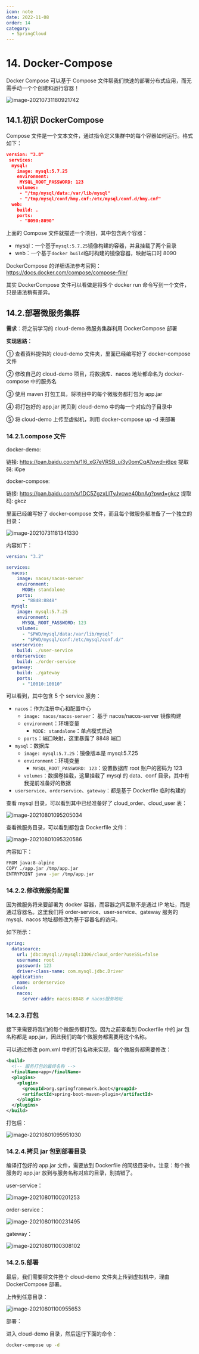 ```yaml
---
icon: note
date: 2022-11-08
order: 14
category:
  - SpringCloud
---
```


# 14. Docker-Compose

Docker Compose 可以基于 Compose 文件帮我们快速的部署分布式应用，而无需手动一个个创建和运行容器！

![image-20210731180921742](https://gcore.jsdelivr.net/gh/SurplusFate/guide_img@main/img/image-20210731180921742.png)

## 14.1.初识 DockerCompose

Compose 文件是一个文本文件，通过指令定义集群中的每个容器如何运行。格式如下：

```json
version: "3.8"
 services:
  mysql:
    image: mysql:5.7.25
    environment:
     MYSQL_ROOT_PASSWORD: 123
    volumes:
     - "/tmp/mysql/data:/var/lib/mysql"
     - "/tmp/mysql/conf/hmy.cnf:/etc/mysql/conf.d/hmy.cnf"
  web:
    build: .
    ports:
     - "8090:8090"

```

上面的 Compose 文件就描述一个项目，其中包含两个容器：

- mysql：一个基于`mysql:5.7.25`镜像构建的容器，并且挂载了两个目录
- web：一个基于`docker build`临时构建的镜像容器，映射端口时 8090

DockerCompose 的详细语法参考官网：<https://docs.docker.com/compose/compose-file/>

其实 DockerCompose 文件可以看做是将多个 docker run 命令写到一个文件，只是语法稍有差异。

## 14.2.部署微服务集群

**需求**：将之前学习的 cloud-demo 微服务集群利用 DockerCompose 部署

**实现思路**：

① 查看资料提供的 cloud-demo 文件夹，里面已经编写好了 docker-compose 文件

② 修改自己的 cloud-demo 项目，将数据库、nacos 地址都命名为 docker-compose 中的服务名

③ 使用 maven 打包工具，将项目中的每个微服务都打包为 app.jar

④ 将打包好的 app.jar 拷贝到 cloud-demo 中的每一个对应的子目录中

⑤ 将 cloud-demo 上传至虚拟机，利用 docker-compose up -d 来部署

### 14.2.1.compose 文件

docker-demo:

链接: <https://pan.baidu.com/s/1I6_xG7eVRSB_ui3y0omCqA?pwd=i6pe> 提取码: i6pe

docker-compose:

链接: <https://pan.baidu.com/s/1DC5ZgzxLITyJvcwe40bnAg?pwd=gkcz> 提取码: gkcz

里面已经编写好了 docker-compose 文件，而且每个微服务都准备了一个独立的目录：

![image-20210731181341330](https://gcore.jsdelivr.net/gh/SurplusFate/guide_img@main/img/image-20210731181341330.png)

内容如下：

```yaml
version: "3.2"

services:
  nacos:
    image: nacos/nacos-server
    environment:
      MODE: standalone
    ports:
      - "8848:8848"
  mysql:
    image: mysql:5.7.25
    environment:
      MYSQL_ROOT_PASSWORD: 123
    volumes:
      - "$PWD/mysql/data:/var/lib/mysql"
      - "$PWD/mysql/conf:/etc/mysql/conf.d/"
  userservice:
    build: ./user-service
  orderservice:
    build: ./order-service
  gateway:
    build: ./gateway
    ports:
      - "10010:10010"
```

可以看到，其中包含 5 个 service 服务：

- `nacos`：作为注册中心和配置中心
  - `image: nacos/nacos-server`： 基于 nacos/nacos-server 镜像构建
  - `environment`：环境变量
    - `MODE: standalone`：单点模式启动
  - `ports`：端口映射，这里暴露了 8848 端口
- `mysql`：数据库
  - `image: mysql:5.7.25`：镜像版本是 mysql:5.7.25
  - `environment`：环境变量
    - `MYSQL_ROOT_PASSWORD: 123`：设置数据库 root 账户的密码为 123
  - `volumes`：数据卷挂载，这里挂载了 mysql 的 data、conf 目录，其中有我提前准备好的数据
- `userservice`、`orderservice`、`gateway`：都是基于 Dockerfile 临时构建的

查看 mysql 目录，可以看到其中已经准备好了 cloud_order、cloud_user 表：

![image-20210801095205034](https://gcore.jsdelivr.net/gh/SurplusFate/guide_img@main/img/image-20210801095205034.png)

查看微服务目录，可以看到都包含 Dockerfile 文件：

![image-20210801095320586](https://gcore.jsdelivr.net/gh/SurplusFate/guide_img@main/img/image-20210801095320586.png)

内容如下：

```sh
FROM java:8-alpine
COPY ./app.jar /tmp/app.jar
ENTRYPOINT java -jar /tmp/app.jar
```

### 14.2.2.修改微服务配置

因为微服务将来要部署为 docker 容器，而容器之间互联不是通过 IP 地址，而是通过容器名。这里我们将 order-service、user-service、gateway 服务的 mysql、nacos 地址都修改为基于容器名的访问。

如下所示：

```yaml
spring:
  datasource:
    url: jdbc:mysql://mysql:3306/cloud_order?useSSL=false
    username: root
    password: 123
    driver-class-name: com.mysql.jdbc.Driver
  application:
    name: orderservice
  cloud:
    nacos:
      server-addr: nacos:8848 # nacos服务地址
```

### 14.2.3.打包

接下来需要将我们的每个微服务都打包。因为之前查看到 Dockerfile 中的 jar 包名称都是 app.jar，因此我们的每个微服务都需要用这个名称。

可以通过修改 pom.xml 中的打包名称来实现，每个微服务都需要修改：

```xml
<build>
  <!-- 服务打包的最终名称 -->
  <finalName>app</finalName>
  <plugins>
    <plugin>
      <groupId>org.springframework.boot</groupId>
      <artifactId>spring-boot-maven-plugin</artifactId>
    </plugin>
  </plugins>
</build>
```

打包后：

![image-20210801095951030](https://gcore.jsdelivr.net/gh/SurplusFate/guide_img@main/img/image-20210801095951030.png)

### 14.2.4.拷贝 jar 包到部署目录

编译打包好的 app.jar 文件，需要放到 Dockerfile 的同级目录中。注意：每个微服务的 app.jar 放到与服务名称对应的目录，别搞错了。

user-service：

![image-20210801100201253](https://gcore.jsdelivr.net/gh/SurplusFate/guide_img@main/img/image-20210801100201253.png)

order-service：

![image-20210801100231495](https://gcore.jsdelivr.net/gh/SurplusFate/guide_img@main/img/image-20210801100231495.png)

gateway：

![image-20210801100308102](https://gcore.jsdelivr.net/gh/SurplusFate/guide_img@main/img/image-20210801100308102.png)

### 14.2.5.部署

最后，我们需要将文件整个 cloud-demo 文件夹上传到虚拟机中，理由 DockerCompose 部署。

上传到任意目录：

![image-20210801100955653](https://gcore.jsdelivr.net/gh/SurplusFate/guide_img@main/img/image-20210801100955653.png)

部署：

进入 cloud-demo 目录，然后运行下面的命令：

```sh
docker-compose up -d
```
